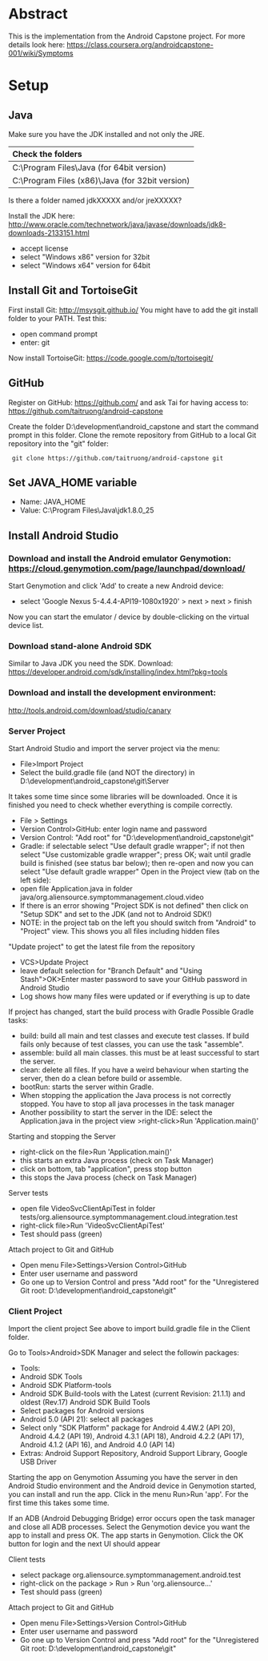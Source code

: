 # Abstract
This is the implementation from the Android Capstone project. For more details look here: https://class.coursera.org/androidcapstone-001/wiki/Symptoms

# Setup

## Java

Make sure you have the JDK installed and not only the JRE.

|Check the folders                                |
|:------------------------------------------------|
| C:\Program Files\Java (for 64bit version)       |
| C:\Program Files (x86)\Java (for 32bit version) |

Is there a folder named jdkXXXXX and/or jreXXXXX?

Install the JDK here: http://www.oracle.com/technetwork/java/javase/downloads/jdk8-downloads-2133151.html
- accept license
- select "Windows x86" version for 32bit
- select "Windows x64" version for 64bit

## Install Git and TortoiseGit

First install Git: http://msysgit.github.io/
You might have to add the git install folder to your PATH. Test this:
- open command prompt
- enter: git

Now install TortoiseGit: https://code.google.com/p/tortoisegit/

## GitHub

Register on GitHub: https://github.com/ and ask Tai for having access to: https://github.com/taitruong/android-capstone

Create the folder D:\development\android_capstone and start the command prompt in this folder. Clone the remote repository from GitHub to a local Git repository into the "git" folder:
```
 git clone https://github.com/taitruong/android-capstone git
```
## Set JAVA_HOME variable

- Name: JAVA_HOME
- Value: C:\Program Files\Java\jdk1.8.0_25

## Install Android Studio

### Download and install the Android emulator Genymotion: https://cloud.genymotion.com/page/launchpad/download/

Start Genymotion and click 'Add' to create a new Android device:
- select 'Google Nexus 5-4.4.4-API19-1080x1920' > next > next > finish

Now you can start the emulator / device by double-clicking on the virtual device list.

### Download stand-alone Android SDK
Similar to Java JDK you need the SDK. 
Download: https://developer.android.com/sdk/installing/index.html?pkg=tools

### Download and install the development environment: 
http://tools.android.com/download/studio/canary

### Server Project
Start Android Studio and import the server project via the menu:
- File>Import Project
- Select the build.gradle file (and NOT the directory) in D:\development\android_capstone\git\Server

It takes some time since some libraries will be downloaded. Once it is finished you need to check whether everything is compile correctly.
- File > Settings
 - Version Control>GitHub: enter login name and password
 - Version Control: "Add root" for "D:\development\android_capstone\git"
 - Gradle: if selectable select "Use default gradle wrapper"; if not then select "Use customizable gradle wrapper"; press OK; wait until gradle build is finished (see status bar below); then re-open and now you can select "Use default gradle wrapper"
Open in the Project view (tab on the left side):
- open file Application.java in folder java/org.aliensource.symptommanagement.cloud.video
- If there is an error showing "Project SDK is not defined" then click on "Setup SDK" and set to the JDK (and not to Android SDK!)
- NOTE: in the project tab on the left you should switch from "Android" to "Project" view. This shows you all files including hidden files

"Update project" to get the latest file from the repository
 - VCS>Update Project
 - leave default selection for "Branch Default" and "Using Stash">OK>Enter master password to save your GitHub password in Android Studio
 - Log shows how many files were updated or if everything is up to date

If project has changed, start the build process with Gradle
Possible Gradle tasks:
- build: build all main and test classes and execute test classes. If build fails only because of test classes, you can use the task "assemble".
- assemble: build all main classes. this must be at least successful to start the server.
- clean: delete all files. If you have a weird behaviour when starting the server, then do a clean before build or assemble.
- bootRun: starts the server within Gradle.
 - When stopping the application the Java process is not correctly stopped. You have to stop all java processes in the task manager
 - Another possibility to start the server in the IDE: select the Application.java in the project view >right-click>Run 'Application.main()'

Starting and stopping the Server
- right-click on the file>Run 'Application.main()'
- this starts an extra Java process (check on Task Manager)
- click on bottom, tab "application", press stop button
- this stops the Java process (check on Task Manager)

Server tests
- open file VideoSvcClientApiTest in folder tests/org.aliensource.symptommanagement.cloud.integration.test
- right-click file>Run 'VideoSvcClientApiTest'
- Test should pass (green)

Attach project to Git and GitHub
- Open menu File>Settings>Version Control>GitHub
- Enter user username and password
- Go one up to Version Control and press "Add root" for the "Unregistered Git root: D:\development\android_capstone\git"


### Client Project
Import the client project
See above to import build.gradle file in the Client folder.

Go to Tools>Android>SDK Manager and select the followin packages:
- Tools:
 - Android SDK Tools
 - Android SDK Platform-tools
 - Android SDK Build-tools with the Latest (current Revision: 21.1.1) and oldest (Rev.17) Android SDK Build Tools
- Select packages for Android versions
 - Android 5.0 (API 21): select all packages
 - Select only "SDK Platform" package for Android 4.4W.2 (API 20), Android 4.4.2 (API 19), Android 4.3.1 (API 18), Android 4.2.2 (API 17), Android 4.1.2 (API 16), and Android 4.0 (API 14)
- Extras: Android Support Repository, Android Support Library, Google USB Driver

Starting the app on Genymotion
Assuming you have the server in den Android Studio environment and the Android device in Genymotion started, you can install and run the app. Click in the menu Run>Run 'app'. For the first time this takes some time.

If an ADB (Android Debugging Bridge) error occurs open the task manager and close all ADB processes. Select the Genymotion device you want the app to install and press OK. The app starts in Genymotion. Click the OK button for login and the next UI should appear

Client tests
- select package org.aliensource.symptommanagement.android.test
- right-click on the package > Run > Run 'org.aliensource...'
- Test should pass (green)

Attach project to Git and GitHub
- Open menu File>Settings>Version Control>GitHub
- Enter user username and password
- Go one up to Version Control and press "Add root" for the "Unregistered Git root: D:\development\android_capstone\git"
